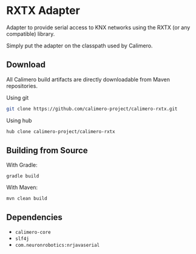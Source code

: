 # RXTX Adapter

Adapter to provide serial access to KNX networks using the RXTX (or any compatible) library.

Simply put the adapter on the classpath used by Calimero.

## Download
All Calimero build artifacts are directly downloadable from Maven repositories.

Using git

~~~ sh
git clone https://github.com/calimero-project/calimero-rxtx.git
~~~

Using hub

~~~ sh
hub clone calimero-project/calimero-rxtx
~~~

## Building from Source

With Gradle:

```
gradle build
```

With Maven:

```
mvn clean build
```

## Dependencies

- `calimero-core`
-  `slf4j`
- `com.neuronrobotics:nrjavaserial`
